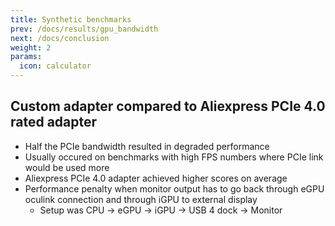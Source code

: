 ```yaml
---
title: Synthetic benchmarks
prev: /docs/results/gpu_bandwidth
next: /docs/conclusion
weight: 2
params:
  icon: calculator
---
```


## Custom adapter compared to Aliexpress PCIe 4.0 rated adapter
- Half the PCIe bandwidth resulted in degraded performance
- Usually occured on benchmarks with high FPS numbers where PCIe link would be used more
- Aliexpress PCIe 4.0 adapter achieved higher scores on average
- Performance penalty when monitor output has to go back through eGPU oculink connection and through iGPU to external display
    - Setup was CPU -> eGPU -> iGPU -> USB 4 dock -> Monitor
